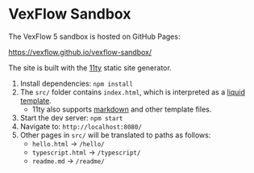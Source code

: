 # VexFlow Sandbox

The VexFlow 5 sandbox is hosted on GitHub Pages:

https://vexflow.github.io/vexflow-sandbox/

The site is built with the [11ty](https://www.11ty.dev/) static site generator.

1. Install dependencies: `npm install`
1. The `src/` folder contains `index.html`, which is interpreted as a [liquid template](https://www.11ty.dev/docs/languages/liquid/).
   - 11ty also supports [markdown](https://www.11ty.dev/docs/languages/markdown/) and other template files.
1. Start the dev server: `npm start`
1. Navigate to: `http://localhost:8080/`
1. Other pages in `src/` will be translated to paths as follows:
    - `hello.html` → `/hello/`
    - `typescript.html` → `/typescript/`
    - `readme.md` → `/readme/`
